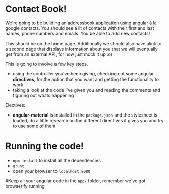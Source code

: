 # Contact Book!

We're going to be building an addressbook application using angular å la google contacts.
You should see a lit of contacts with their first and last names, phone numbers and emails.
You be able to add new contacts!

This should be on the home page. Additionally we should also have  alink to a second page that displays information about you that we will  eventually get from an external API, for now just mock it up :o)


This is going to involve a few key steps.
* using the controlller you've been giving, checking out some angular **directives**, for the action that you want and getting the functionality to work
* taking a look at the code I've given you and reading the comments and figuring out whats happening

Electives:
* **angular-material** is installed in the `package.json` and the stylesheet is loaded, do a little research on the different directives it gives you and try to use some of them


# Running the code!

* `npm install` to install all the dependencies
* `grunt`
* open your browser to `localhost:8080`

#Keep all your angular code in the `app/` folder, remember we've got browserify running
